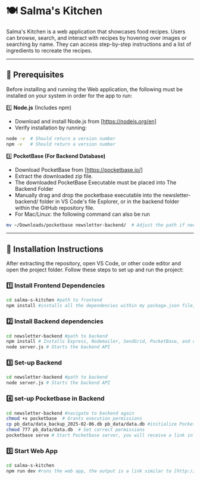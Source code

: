 # 🍽️ Salma's Kitchen

Salma's Kitchen is a web application that showcases food recipes. Users can browse, search, and interact with recipes by hovering over images or searching by name. They can access step-by-step instructions and a list of ingredients to recreate the recipes.

---

## **📌 Prerequisites**

Before installing and running the Web application, the following must be installed on your system in order for the app to run:

1️⃣ **Node.js** (Includes npm)

- Download and install Node.js from [https://nodejs.org/en]
- Verify installation by running:

```bash
node -v  # Should return a version number
npm -v   # Should return a version number
```

3️⃣ **PocketBase (For Backend Database)**

- Download PocketBase from [https://pocketbase.io/]
- Extract the downloaded zip file.
- The downloaded PocketBase Executable must be placed into The Backend Folder
- Manually drag and drop the pocketbase executable into the newsletter-backend/ folder in VS Code's file Explorer, or in the backend folder within the GitHub repository file.
- For Mac/Linux: the following command can also be run

```bash
mv ~/Downloads/pocketbase newsletter-backend/  # Adjust the path if needed based upon where Pocketbase got downloaded in your system
```

---

## **🚀 Installation Instructions**

After extracting the repository, open VS Code, or other code editor and open the project folder. Follow these steps to set up and run the project:

### **1️⃣ Install Frontend Dependencies**

```bash
cd salma-s-kitchen #path to frontend
npm install #installs all the dependencies within my package.json file, to deploy the app
```

### **2️⃣ Install Backend dependencies**

```bash
cd newsletter-backend #path to backend
npm install # Installs Express, Nodemailer, SendGrid, PocketBase, and dependencies needed for the backend to run
node server.js # Starts the backend API
```

### **3️⃣ Set-up Backend**

```bash
cd newsletter-backend #path to backend
node server.js # Starts the backend API
```

### **4️⃣ set-up Pocketbase in Backend**

```bash
cd newsletter-backend #navigate to backend again
chmod +x pocketbase  # Grants execution permissions
cp pb_data/data_backup_2025-02-06.db pb_data/data.db #initialize PocketBase from Backup
chmod 777 pb_data/data.db  # Set correct permissions
pocketbase serve # Start Pocketbase server, you will receive a link in the terminal, click on it and it will open-up in a web browser
```

### **5️⃣ Start Web App**

```bash
cd salma-s-kitchen
npm run dev #runs the web app, the output is a link similar to [http://localhost:5173/], that must be inputed in a web browser
```
